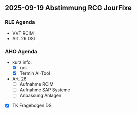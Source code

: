 ## 2025-09-19 Abstimmung RCG JourFixe
### RLE Agenda
- VVT RCIM
- Art. 26 DSI
### AHO Agenda
- kurz info:
    - [x] rps 
	- [x] Termin AI-Tool
- Art. 26
    - [ ] Aufnahme RCIM
    - [ ] Aufnahme SAP Systeme  
    - [ ] Anpassung Anlagen
- [x] TK Fragebogen DS

